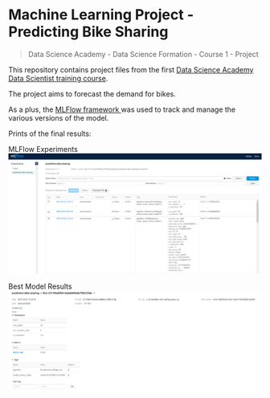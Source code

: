 # Machine Learning Project - Predicting Bike Sharing

> Data Science Academy - Data Science Formation - Course 1 - Project

This repository contains project files from the first [Data Science Academy]([https://datascienceacademy.com.br](https://www.datascienceacademy.com.br/)) [Data Scientist training course]([datascienceacademy.com.br/bundles?bundle_id=formacao-cientista-de-dados).

The project aims to forecast the demand for bikes.

As a plus, the [MLFlow framework ](https://www.mlflow.org/) was used to track and manage the various versions of the model.

Prints of the final results:

MLFlow Experiments
![MLFlow Experiments](https://github.com/jcabralc/project-prediction-bike-sharing/blob/master/images/mlflow.PNG)

Best Model Results
![Best Model Results](https://github.com/jcabralc/project-prediction-bike-sharing/blob/master/images/mlflow-best-model.PNG)
